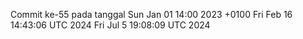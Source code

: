Commit ke-55 pada tanggal Sun Jan 01 14:00 2023 +0100
Fri Feb 16 14:43:06 UTC 2024
Fri Jul  5 19:08:09 UTC 2024
